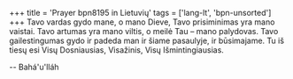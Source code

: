 +++
title = 'Prayer bpn8195 in Lietuvių'
tags = ['lang-lt', 'bpn-unsorted']
+++
Tavo vardas gydo mane, o mano Dieve, Tavo prisiminimas yra mano vaistai. Tavo artumas yra mano viltis, o meilė Tau – mano palydovas. Tavo gailestingumas gydo ir padeda man ir šiame pasaulyje, ir būsimajame. Tu iš tiesų esi Visų Dosniausias, Visažinis, Visų Išmintingiausias.

-- Bahá'u'lláh
